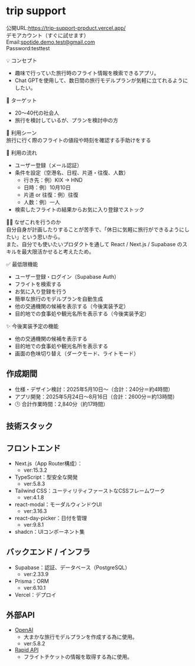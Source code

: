 # trip support

公開URL:https://trip-support-prpduct.vercel.app/<br/>
デモアカウント（すぐに試せます）<br/>
Email:spotide.demo.test@gmail.com<br/>
Password:testtest

💡 コンセプト

- 趣味で行っていた旅行時のフライト情報を検索できるアプリ。
- Chat GPTを使用して、数日間の旅行モデルプランが気軽に立てれるようにしたい。

🎯 ターゲット

- 20〜40代の社会人
- 旅行を検討しているが、プランを検討中の方

📱 利用シーン<br/>
旅行に行く際のフライトの値段や時刻を確認する手助けをする

🔁 利用の流れ<br/>

- ユーザー登録（メール認証）
- 条件を設定（空港名、日程、片道・往復、人数）
  - 行き先：例）KIX → HND
  - 日時：例）10月10日
  - 片道 or 往復：例）往復
  - 人数：例）一人
- 検索したフライトの結果からお気に入り登録でストック

🧑‍💻 なぜこれを行うのか<br/>
自分自身が計画したりすることが苦手で、「休日に気軽に旅行ができるようにしたい」という思いから。<br/>
また、自分でも使いたいプロダクトを通して React / Next.js / Supabase のスキルを最大限活かせると考えたため。

✅ 最低限機能

- ユーザー登録・ログイン（Supabase Auth）
- フライトを検索する
- お気に入り登録を行う
- 簡単な旅行のモデルプランを自動生成
- 他の交通機関の候補を表示する（今後実装予定）
- 目的地での食事処や観光名所を表示する（今後実装予定）

✨ 今後実装予定の機能

- 他の交通機関の候補を表示する
- 目的地での食事処や観光名所を表示する
- 画面の色味切り替え（ダークモード、ライトモード）

## 作成期間

- 仕様・デザイン検討：2025年5月10日〜（合計：240分＝約4時間）
- アプリ開発：2025年5月24日〜8月16日（合計：2600分＝約13時間）
- 🕒 合計作業時間：2,840分（約17時間）

## 技術スタック

## フロントエンド

- Next.js（App Router構成）：
  - ver:15.3.2
- TypeScript：型安全な開発
  - ver:5.8.3
- Tailwind CSS：ユーティリティファーストなCSSフレームワーク
  - ver:4.1.8
- react-modal：モーダルウィンドウUI
  - ver:3.16.3
- react-day-picker：日付を管理
  - ver:9.8.1
- shadcn：UIコンポーネント集

## バックエンド / インフラ

- Supabase：認証、データベース（PostgreSQL）
  - ver:2.33.9
- Prisma：ORM
  - ver:6.10.1
- Vercel：デプロイ

## 外部API

- [OpenAI](https://openai.com/ja-JP/api/)
  - 大まかな旅行モデルプランを作成する為に使用。
  - ver:5.8.2
- [Rapid API](https://rapidapi.com/)
  - フライトチケットの情報を取得する為に使用。
